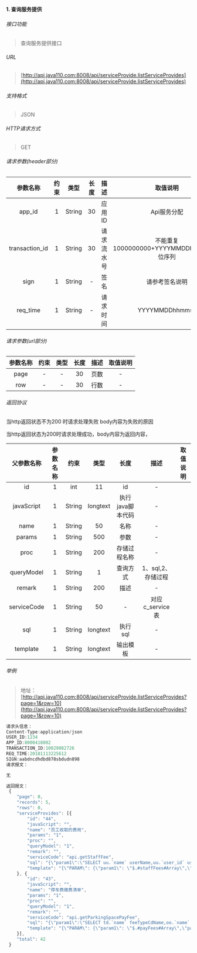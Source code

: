 

**1\. 查询服务提供**
###### 接口功能
> 查询服务提供接口

###### URL
> [http://api.java110.com:8008/api/serviceProvide.listServiceProvides](http://api.java110.com:8008/api/serviceProvide.listServiceProvides)

###### 支持格式
> JSON

###### HTTP请求方式
> GET

###### 请求参数(header部分)
|参数名称|约束|类型|长度|描述|取值说明|
| :-: | :-: | :-: | :-: | :-: | :-:|
|app_id|1|String|30|应用ID|Api服务分配                      |
|transaction_id|1|String|30|请求流水号|不能重复 1000000000+YYYYMMDDhhmmss+6位序列 |
|sign|1|String|-|签名|请参考签名说明|
|req_time|1|String|-|请求时间|YYYYMMDDhhmmss|

###### 请求参数(url部分)
|参数名称|约束|类型|长度|描述|取值说明|
| :-: | :-: | :-: | :-: | :-: | :-: |
|page|-|-|30|页数|-|
|row|-|-|30|行数|-|

###### 返回协议

当http返回状态不为200 时请求处理失败 body内容为失败的原因

当http返回状态为200时请求处理成功，body内容为返回内容，

|父参数名称|参数名称|约束|类型|长度|描述|取值说明|
| :-: | :-: | :-: | :-: | :-: | :-: | :-: |
|id|1|int|11|id|-|
|javaScript|1|String|longtext|执行java脚本代码|-|
|name|1|String|50|名称|-|
|params|1|String|500|参数|-|
|proc|1|String|200|存储过程名称|-|
|queryModel|1|String|1|查询方式| 1、sql,2、存储过程|
|remark|1|String|200|描述|-|
|serviceCode|1|String|50|-|对应c_service表|
|sql|1|String|longtext|执行sql|-|
|template|1|String|longtext|输出模板|-|


		
###### 举例
> 地址：[http://api.java110.com:8008/api/serviceProvide.listServiceProvides?page=1&row=10](http://api.java110.com:8008/api/serviceProvide.listServiceProvides?page=1&row=10)

``` javascript
请求头信息：
Content-Type:application/json
USER_ID:1234
APP_ID:8000418002
TRANSACTION_ID:10029082726
REQ_TIME:20181113225612
SIGN:aabdncdhdbd878sbdudn898
请求报文：

无

返回报文：
 {
 	"page": 0,
 	"records": 5,
 	"rows": 0,
 	"serviceProvides": [{
 		"id": "44",
 		"javaScript": "",
 		"name": "员工收取的费用",
 		"params": "1",
 		"proc": "",
 		"queryModel": "1",
 		"remark": "",
 		"serviceCode": "api.getStaffFee",
 		"sql": "{\"param1\":\"SELECT uu.`name` userName,uu.`user_id` userId,SUM(bpfd.`receivable_amount`) receivableAmount,SUM(bpfd.`received_amount`) receivedAmount\n FROM c_orders co,c_business cb,business_pay_fee_detail bpfd,u_user uu,s_store_user su\nWHERE co.`o_id` = cb.`o_id`\nAND cb.`b_id` = bpfd.`b_id`\nAND co.`user_id` = uu.`user_id`\nAND uu.`user_id` = su.`user_id`\n<if test=\\\"storeId !=null and storeId !=''\\\">\nand su.`store_id` = #storeId#\n</if>\n<if test=\\\"userCode !=null and userCode !=''\\\">\nand uu.`user_id` = #userCode#\n</if>\n<if test=\\\"startTime!=null \\\">\nAND co.`create_time` &gt;= #startTime#\n</if>\n<if test=\\\"endTime !=null \\\">\nAND co.`create_time` &lt;= #endTime#\n</if>\ngroup by uu.`name`,uu.`user_id`\nlimit #page#,#row#\",\n\"param2\":\"select count(1) total from (SELECT uu.`name`,uu.`user_id`\n FROM c_orders co,c_business cb,business_pay_fee_detail bpfd,u_user uu,s_store_user su\nWHERE co.`o_id` = cb.`o_id`\nAND cb.`b_id` = bpfd.`b_id`\nAND co.`user_id` = uu.`user_id`\nAND uu.`user_id` = su.`user_id`\n<if test=\\\"storeId !=null and storeId !=''\\\">\nand su.`store_id` = #storeId#\n</if>\n<if test=\\\"userCode !=null and userCode !=''\\\">\nand uu.`user_id` = #userCode#\n</if>\n<if test=\\\"startTime!=null \\\">\nAND co.`create_time` &gt;= #startTime#\n</if>\n<if test=\\\"endTime !=null \\\">\nAND co.`create_time` &lt;= #endTime#\n</if>\ngroup by uu.`name`,uu.`user_id`) t\"\n}",
 		"template": "{\"PARAM\": {\"param1\": \"$.#staffFees#Array\",\"param2\":\"$.##Object\"},\"TEMPLATE\": {}}"
 	}, {
 		"id": "43",
 		"javaScript": "",
 		"name": "停车费缴费清单",
 		"params": "1",
 		"proc": "",
 		"queryModel": "1",
 		"remark": "",
 		"serviceCode": "api.getParkingSpacePayFee",
 		"sql": "{\"param1\":\"SELECT td.`name` feeTypeCdName,oo.`name` payObjName, pfd.`detail_id` detailId,pfd.`cycles`,\n pfd.`receivable_amount` receivableAmount,pfd.`received_amount` receivedAmount,uu.`name` userName,DATE_FORMAT(pfd.create_time,'%Y-%m-%d %H:%i:%s') createTime FROM pay_fee pf,pay_fee_detail pfd,t_dict td,s_store ss,\n  c_business cb,c_orders co,u_user uu,\n  building_owner oo,owner_car oc\nWHERE pf.`fee_id` = pfd.`fee_id`\nAND pf.`status_cd` = '0'\nAND pf.`fee_type_cd` = td.`status_cd`\nAND td.`table_name` = 'pay_fee'\nAND td.`table_columns` = 'fee_type_cd'\nAND pfd.`status_cd` = '0'\nAND pfd.`b_id` = cb.`b_id`\nAND cb.`o_id` = co.`o_id`\nAND co.`user_id` = uu.`user_id`\nAND pf.`income_obj_id` = ss.`store_id`\nAND ss.`status_cd` = '0'\nAND oo.`owner_id` = oc.`owner_id`\nAND oo.`status_cd` = '0'\nAND oc.`ps_id` = pf.`payer_obj_id`\nAND oc.`status_cd` = '0'\n<if test=\\\"storeId !=null and storeId !=''\\\">\nand ss.`store_id` = #storeId#\n</if>\n<if test=\\\"startTime!=null \\\">\nAND pfd.`create_time` &gt;= #startTime#\n</if>\n<if test=\\\"endTime !=null \\\">\nAND pfd.`create_time` &lt;= #endTime#\n</if>\n<if test=\\\"feeTypeCd !=null and feeTypeCd !=''\\\">\nAND pf.`fee_type_cd` = #feeTypeCd#\n</if>\norder by pfd.create_time desc\nlimit #page#,#row#\",\n\"param2\":\"SELECT count(1) total\n  FROM pay_fee pf,pay_fee_detail pfd,t_dict td,s_store ss,\n  c_business cb,c_orders co,u_user uu,\n  building_owner oo,owner_car oc\nWHERE pf.`fee_id` = pfd.`fee_id`\nAND pf.`status_cd` = '0'\nAND pf.`fee_type_cd` = td.`status_cd`\nAND td.`table_name` = 'pay_fee'\nAND td.`table_columns` = 'fee_type_cd'\nAND pfd.`status_cd` = '0'\nAND pfd.`b_id` = cb.`b_id`\nAND cb.`o_id` = co.`o_id`\nAND co.`user_id` = uu.`user_id`\nAND pf.`income_obj_id` = ss.`store_id`\nAND ss.`status_cd` = '0'\nAND oo.`owner_id` = oc.`owner_id`\nAND oo.`status_cd` = '0'\nAND oc.`ps_id` = pf.`payer_obj_id`\nAND oc.`status_cd` = '0'\n<if test=\\\"storeId !=null and storeId !=''\\\">\nand ss.`store_id` = #storeId#\n</if>\n<if test=\\\"startTime!=null \\\">\nAND pfd.`create_time` &gt;= #startTime#\n</if>\n<if test=\\\"endTime !=null \\\">\nAND pfd.`create_time` &lt;= #endTime#\n</if>\n<if test=\\\"feeTypeCd !=null and feeTypeCd !=''\\\">\nAND pf.`fee_type_cd` = #feeTypeCd#\n</if>\"\n}",
 		"template": "{\"PARAM\": {\"param1\": \"$.#payFees#Array\",\"param2\":\"$.##Object\"},\"TEMPLATE\": {}}"
 	}],
 	"total": 42
 }

```
